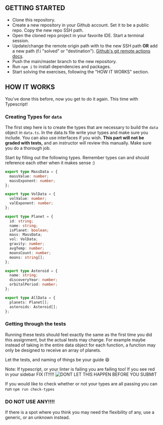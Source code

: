 ## GETTING STARTED

- Clone this repository.
- Create a new repository in your Github account. Set it to be a public repo. Copy the new repo SSH path.
- Open the cloned repo project in your favorite IDE. Start a terminal session.
- Update/change the remote origin path with to the new SSH path **OR** add a new path (f.i "solved" or "destination"). [Github's git remote actions docs](https://docs.github.com/en/get-started/getting-started-with-git/managing-remote-repositories).
- Push the main/master branch to the new repository.
- Run `npm i` to install dependencies and packages.
- Start solving the exercises, following the "HOW IT WORKS" section.

## HOW IT WORKS

You've done this before, now you get to do it again. This time with Typescript!

### Creating Types for `data`

The first step here is to create the types that are necessary to build the `data` object in `data.ts`. In the data.ts file write your types and make sure you include. You can also use interfaces if you wish. **This part will not be graded with tests,** and an instructor will review this manually. Make sure you do a thorough job.

Start by filling out the following types. Remember types can and should reference each other when it makes sense :)

```ts
export type MassData = {
  massValue: number;
  massExponent: number;
};

export type VolData = {
  volValue: number;
  valExponent: number;
};

export type Planet = {
  id: string;
  name: string;
  isPlanet: boolean;
  mass: MassData;
  vol: VolData;
  gravity: number;
  avgTemp: number;
  moonsCount: number;
  moons: string[];
};

export type Asteroid = {
  name: string;
  discoveryYear: number;
  orbitalPeriod: number;
};

export type AllData = {
  planets: Planet[];
  asteroids: Asteroid[];
};
```

### Getting through the tests

Running these tests should feel exactly the same as the first time you did this assignment, but the actual tests may change. For example maybe instead of taking in the entire data object for each function, a function may only be designed to receive an array of planets.

Let the tests, and naming of things be your guide 😄

Note: If typescript, or your linter is failing you are failing too! If you see red in your sidebar FIX IT!!!!!
![DONT LET THIS HAPPEN BEFORE YOU SUBMIT](images/Screen%20Shot%202023-02-25%20at%2012.56.27%20PM.png)

If you would like to check whether or not your types are all passing you can run `npm run check-types`

### DO NOT USE ANY!!!!

If there is a spot where you think you may need the flexibility of any, use a generic, or an unknown instead.
